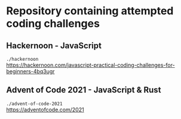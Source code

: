 # Repository containing attempted coding challenges

## Hackernoon - JavaScript

`./hackernoon`  
https://hackernoon.com/javascript-practical-coding-challenges-for-beginners-4bq3ugr

## Advent of Code 2021 - JavaScript & Rust

`./advent-of-code-2021`  
https://adventofcode.com/2021
